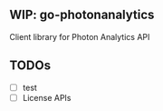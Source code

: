 WIP: go-photonanalytics
---

Client library for Photon Analytics API

## TODOs
- [ ] test
- [ ] License APIs
